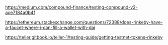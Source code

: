 https://medium.com/compound-finance/testing-compound-v2-ace7184a0b4f

https://ethereum.stackexchange.com/questions/72388/does-rinkeby-have-a-faucet-where-i-can-fill-a-wallet-with-dai

https://teller.gitbook.io/teller-1/testing-guide/getting-testnet-tokens-rinkeby
